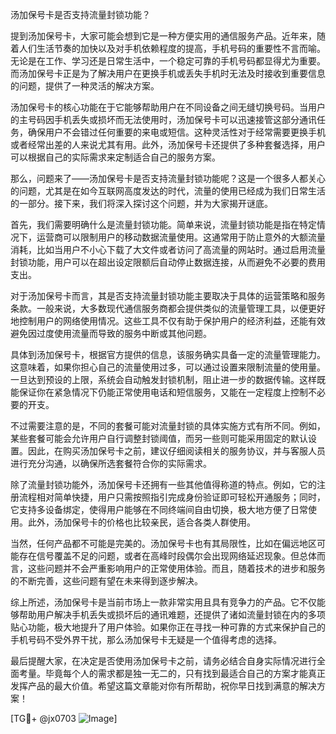 汤加保号卡是否支持流量封锁功能？

提到汤加保号卡，大家可能会想到它是一种方便实用的通信服务产品。近年来，随着人们生活节奏的加快以及对手机依赖程度的提高，手机号码的重要性不言而喻。无论是在工作、学习还是日常生活中，一个稳定可靠的手机号码都显得尤为重要。而汤加保号卡正是为了解决用户在更换手机或丢失手机时无法及时接收到重要信息的问题，提供了一种灵活的解决方案。

汤加保号卡的核心功能在于它能够帮助用户在不同设备之间无缝切换号码。当用户的主号码因手机丢失或损坏而无法使用时，汤加保号卡可以迅速接管这部分通讯任务，确保用户不会错过任何重要的来电或短信。这种灵活性对于经常需要更换手机或者经常出差的人来说尤其有用。此外，汤加保号卡还提供了多种套餐选择，用户可以根据自己的实际需求来定制适合自己的服务方案。

那么，问题来了——汤加保号卡是否支持流量封锁功能呢？这是一个很多人都关心的问题，尤其是在如今互联网高度发达的时代，流量的使用已经成为我们日常生活的一部分。接下来，我们将深入探讨这个问题，并为大家揭开谜底。

首先，我们需要明确什么是流量封锁功能。简单来说，流量封锁功能是指在特定情况下，运营商可以限制用户的移动数据流量使用。这通常用于防止意外的大额流量消耗，比如当用户不小心下载了大文件或者访问了高流量的网站时。通过启用流量封锁功能，用户可以在超出设定限额后自动停止数据连接，从而避免不必要的费用支出。

对于汤加保号卡而言，其是否支持流量封锁功能主要取决于具体的运营策略和服务条款。一般来说，大多数现代通信服务商都会提供类似的流量管理工具，以便更好地控制用户的网络使用情况。这些工具不仅有助于保护用户的经济利益，还能有效避免因过度使用流量而导致的服务中断或其他问题。

具体到汤加保号卡，根据官方提供的信息，该服务确实具备一定的流量管理能力。这意味着，如果你担心自己的流量使用过多，可以通过设置来限制流量的使用量。一旦达到预设的上限，系统会自动触发封锁机制，阻止进一步的数据传输。这样既能保证你在紧急情况下仍能正常使用电话和短信服务，又能在一定程度上控制不必要的开支。

不过需要注意的是，不同的套餐可能对流量封锁的具体实施方式有所不同。例如，某些套餐可能会允许用户自行调整封锁阈值，而另一些则可能采用固定的默认设置。因此，在购买汤加保号卡之前，建议仔细阅读相关的服务协议，并与客服人员进行充分沟通，以确保所选套餐符合你的实际需求。

除了流量封锁功能外，汤加保号卡还拥有一些其他值得称道的特点。例如，它的注册流程相对简单快捷，用户只需按照指引完成身份验证即可轻松开通服务；同时，它支持多设备绑定，使得用户能够在不同终端间自由切换，极大地方便了日常使用。此外，汤加保号卡的价格也比较亲民，适合各类人群使用。

当然，任何产品都不可能是完美的。汤加保号卡也有其局限性，比如在偏远地区可能存在信号覆盖不足的问题，或者在高峰时段偶尔会出现网络延迟现象。但总体而言，这些问题并不会严重影响用户的正常使用体验。而且，随着技术的进步和服务的不断完善，这些问题有望在未来得到逐步解决。

综上所述，汤加保号卡是当前市场上一款非常实用且具有竞争力的产品。它不仅能够帮助用户解决手机丢失或损坏后的通讯难题，还提供了诸如流量封锁在内的多项贴心功能，极大地提升了用户体验。如果你正在寻找一种可靠的方式来保护自己的手机号码不受外界干扰，那么汤加保号卡无疑是一个值得考虑的选择。

最后提醒大家，在决定是否使用汤加保号卡之前，请务必结合自身实际情况进行全面考量。毕竟每个人的需求都是独一无二的，只有找到最适合自己的方案才能真正发挥产品的最大价值。希望这篇文章能对你有所帮助，祝你早日找到满意的解决方案！

[TG💪+ @jx0703 ![Image](https://github.com/user-attachments/assets/dbca1d08-cadb-493c-b0ec-ad6f7a83f270)]